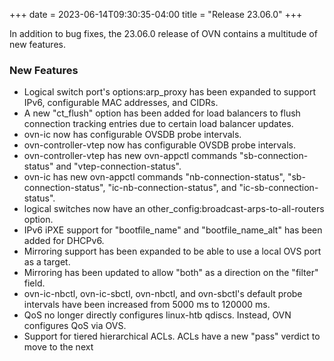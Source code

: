 +++
date = 2023-06-14T09:30:35-04:00
title = "Release 23.06.0"
+++

In addition to bug fixes, the 23.06.0 release of OVN contains a multitude of
new features.

### New Features
- Logical switch port's options:arp\_proxy has been expanded to support IPv6, configurable MAC addresses, and CIDRs.
- A new "ct\_flush" option has been added for load balancers to flush connection tracking entries due to certain load balancer updates.
- ovn-ic now has configurable OVSDB probe intervals.
- ovn-controller-vtep now has configurable OVSDB probe intervals.
- ovn-controller-vtep has new ovn-appctl commands "sb-connection-status" and "vtep-connection-status".
- ovn-ic has new ovn-appctl commands "nb-connection-status", "sb-connection-status", "ic-nb-connection-status", and "ic-sb-connection-status".
- logical switches now have an other\_config:broadcast-arps-to-all-routers option.
- IPv6 iPXE support for "bootfile\_name" and "bootfile\_name\_alt" has been added for DHCPv6.
- Mirroring support has been expanded to be able to use a local OVS port as a target.
- Mirroring has been updated to allow "both" as a direction on the "filter" field.
- ovn-ic-nbctl, ovn-ic-sbctl, ovn-nbctl, and ovn-sbctl's default probe intervals have been increased from 5000 ms to 120000 ms.
- QoS no longer directly configures linux-htb qdiscs. Instead, OVN configures QoS via OVS.
- Support for tiered hierarchical ACLs. ACLs have a new "pass" verdict to move to the next
